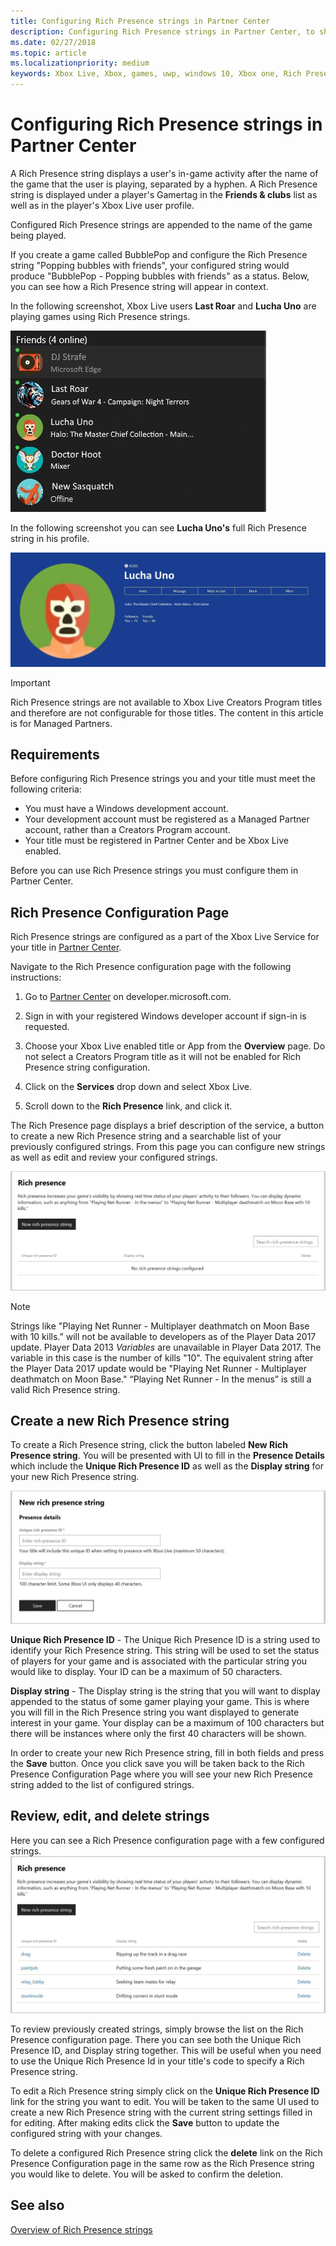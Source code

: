 ```yaml
---
title: Configuring Rich Presence strings in Partner Center
description: Configuring Rich Presence strings in Partner Center, to show what a user is currently doing within a game.
ms.date: 02/27/2018
ms.topic: article
ms.localizationpriority: medium
keywords: Xbox Live, Xbox, games, uwp, windows 10, Xbox one, Rich Presence strings, Partner Center
---
```


# Configuring Rich Presence strings in Partner Center

A Rich Presence string displays a user's in-game activity after the name of the game that the user is playing, separated by a hyphen.
A Rich Presence string is displayed under a player's Gamertag in the **Friends & clubs** list as well as in the player's Xbox Live user profile.

Configured Rich Presence strings are appended to the name of the game being played.

If you create a game called BubblePop and configure the Rich Presence string "Popping bubbles with friends", your configured string would produce "BubblePop - Popping bubbles with friends" as a status.
Below, you can see how a Rich Presence string will appear in context.

In the following screenshot, Xbox Live users **Last Roar** and **Lucha Uno** are playing games using Rich Presence strings.

![Friends List Example](../../images/rich_presence/RichPresence_FriendsList_Screen.jpg)

In the following screenshot you can see **Lucha Uno's** full Rich Presence string in his profile.

![Profile Example](../../images/rich_presence/RichPresence_Config_ProfileScreen.jpg)

> [!IMPORTANT]
> Rich Presence strings are not available to Xbox Live Creators Program titles and therefore are not configurable for those titles. The content in this article is for Managed Partners.


## Requirements

Before configuring Rich Presence strings you and your title must meet the following criteria:

- You must have a Windows development account.
- Your development account must be registered as a Managed Partner account, rather than a Creators Program account.
- Your title must be registered in Partner Center and be Xbox Live enabled.

Before you can use Rich Presence strings you must configure them in Partner Center.


## Rich Presence Configuration Page

Rich Presence strings are configured as a part of the Xbox Live Service for your title in [Partner Center](https://partner.microsoft.com/dashboard).

Navigate to the Rich Presence configuration page with the following instructions:

1. Go to [Partner Center](https://partner.microsoft.com/dashboard) on developer.microsoft.com.

2. Sign in with your registered Windows developer account if sign-in is requested.

3. Choose your Xbox Live enabled title or App from the **Overview** page. Do not select a Creators Program title as it will not be enabled for Rich Presence string configuration.

4. Click on the **Services** drop down and select Xbox Live.

5. Scroll down to the **Rich Presence** link, and click it.

The Rich Presence page displays a brief description of the service, a button to create a new Rich Presence string and a searchable list of your previously configured strings.
From this page you can configure new strings as well as edit and review your configured strings.

![Example Rich Presence string Config Page](../../images/rich_presence/RichPresence_ConfigPage_New.JPG)

> [!NOTE]
> Strings like "Playing Net Runner - Multiplayer deathmatch on Moon Base with 10 kills.” will not be available to developers as of the Player Data 2017 update. Player Data 2013 *Variables* are unavailable in Player Data 2017. The variable in this case is the number of kills "10". The equivalent string after the Player Data 2017 update would be "Playing Net Runner - Multiplayer deathmatch on Moon Base." “Playing Net Runner - In the menus” is still a valid Rich Presence string.


## Create a new Rich Presence string

To create a Rich Presence string, click the button labeled **New Rich Presence string**.
You will be presented with UI to fill in the **Presence Details** which include the **Unique Rich Presence ID** as well as the **Display string** for your new Rich Presence string.

![new Rich Presence string UI](../../images/rich_presence/RichPresence_Config_NewString.JPG)

**Unique Rich Presence ID** - The Unique Rich Presence ID is a string used to identify your Rich Presence string.
This string will be used to set the status of players for your game and is associated with the particular string you would like to display.
Your ID can be a maximum of 50 characters.

**Display string** - The Display string is the string that you will want to display appended to the status of some gamer playing your game.
This is where you will fill in the Rich Presence string you want displayed to generate interest in your game.
Your display can be a maximum of 100 characters but there will be instances where only the first 40 characters will be shown.

In order to create your new Rich Presence string, fill in both fields and press the **Save** button.
Once you click save you will be taken back to the Rich Presence Configuration Page where you will see your new Rich Presence string added to the list of configured strings.


## Review, edit, and delete strings

Here you can see a Rich Presence configuration page with a few configured strings.
![Rich Presence Page Configured Example](../../images/rich_presence/RichPresence_ConfigPage_Configured.JPG)

To review previously created strings, simply browse the list on the Rich Presence configuration page.
There you can see both the Unique Rich Presence ID, and Display string together.
This will be useful when you need to use the Unique Rich Presence Id in your title's code to specify a Rich Presence string.

To edit a Rich Presence string simply click on the **Unique Rich Presence ID** link for the string you want to edit.
You will be taken to the same UI used to create a new Rich Presence string with the current string settings filled in for editing.
After making edits click the **Save** button to update the configured string with your changes.

To delete a configured Rich Presence string click the **delete** link on the Rich Presence Configuration page in the same row as the Rich Presence string you would like to delete.
You will be asked to confirm the deletion.


## See also

[Overview of Rich Presence strings](https://docs.microsoft.com/windows/uwp/xbox-live/social-platform/rich-presence-strings/rich-presence-strings-overview)
